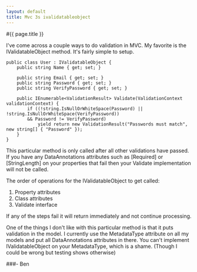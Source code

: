 ```yaml
---
layout: default
title: Mvc 3s ivalidatableobject
---
```

#{{ page.title }}

I've come across a couple ways to do validation in MVC. My favorite is the IValidatableObject method. It's fairly simple to setup.

    public class User : IValidatableObject {
        public string Name { get; set; }

        public string Email { get; set; }
        public string Password { get; set; }
        public string VerifyPassword { get; set; }

        public IEnumerable<ValidationResult> Validate(ValidationContext validationContext) {
            if ((!string.IsNullOrWhiteSpace(Password) || !string.IsNullOrWhiteSpace(VerifyPassword)) 
            && Password != VerifyPassword)
                yield return new ValidationResult("Passwords must match", new string[] { "Password" });
        }
    }


This particular method is only called after all other validations have passed. If you have any DataAnnotations attributes such as [Required] or [StringLength] on your properties that fail then your Validate implementation will not be called.

The order of operations for the IValidatableObject to get called:

1. Property attributes
2. Class attributes
3. Validate interface

If any of the steps fail it will return immediately and not continue processing.

One of the things I don't like with this particular method is that it puts validation in the model. I currently use the MetadataType attribute on all my models and put all DataAnnotations attributes in there. You can't implement IValidatableObject on your MetadataType, which is a shame. (Though I could be wrong but testing shows otherwise)

###- Ben
